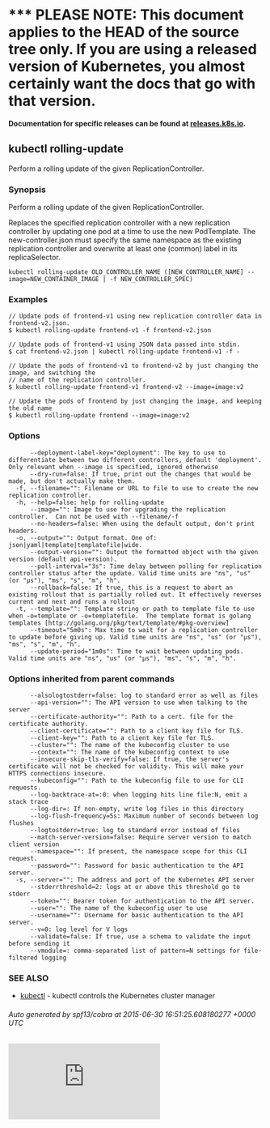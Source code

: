 <!-- BEGIN MUNGE: UNVERSIONED_WARNING -->

<!-- BEGIN STRIP_FOR_RELEASE -->

<h1>*** PLEASE NOTE: This document applies to the HEAD of the source
tree only. If you are using a released version of Kubernetes, you almost
certainly want the docs that go with that version.</h1>

<strong>Documentation for specific releases can be found at
[releases.k8s.io](http://releases.k8s.io).</strong>

<!-- END STRIP_FOR_RELEASE -->

<!-- END MUNGE: UNVERSIONED_WARNING -->
## kubectl rolling-update

Perform a rolling update of the given ReplicationController.

### Synopsis


Perform a rolling update of the given ReplicationController.

Replaces the specified replication controller with a new replication controller by updating one pod at a time to use the
new PodTemplate. The new-controller.json must specify the same namespace as the
existing replication controller and overwrite at least one (common) label in its replicaSelector.

```
kubectl rolling-update OLD_CONTROLLER_NAME ([NEW_CONTROLLER_NAME] --image=NEW_CONTAINER_IMAGE | -f NEW_CONTROLLER_SPEC)
```

### Examples

```
// Update pods of frontend-v1 using new replication controller data in frontend-v2.json.
$ kubectl rolling-update frontend-v1 -f frontend-v2.json

// Update pods of frontend-v1 using JSON data passed into stdin.
$ cat frontend-v2.json | kubectl rolling-update frontend-v1 -f -

// Update the pods of frontend-v1 to frontend-v2 by just changing the image, and switching the
// name of the replication controller.
$ kubectl rolling-update frontend-v1 frontend-v2 --image=image:v2

// Update the pods of frontend by just changing the image, and keeping the old name
$ kubectl rolling-update frontend --image=image:v2

```

### Options

```
      --deployment-label-key="deployment": The key to use to differentiate between two different controllers, default 'deployment'.  Only relevant when --image is specified, ignored otherwise
      --dry-run=false: If true, print out the changes that would be made, but don't actually make them.
  -f, --filename="": Filename or URL to file to use to create the new replication controller.
  -h, --help=false: help for rolling-update
      --image="": Image to use for upgrading the replication controller.  Can not be used with --filename/-f
      --no-headers=false: When using the default output, don't print headers.
  -o, --output="": Output format. One of: json|yaml|template|templatefile|wide.
      --output-version="": Output the formatted object with the given version (default api-version).
      --poll-interval="3s": Time delay between polling for replication controller status after the update. Valid time units are "ns", "us" (or "µs"), "ms", "s", "m", "h".
      --rollback=false: If true, this is a request to abort an existing rollout that is partially rolled out. It effectively reverses current and next and runs a rollout
  -t, --template="": Template string or path to template file to use when -o=template or -o=templatefile.  The template format is golang templates [http://golang.org/pkg/text/template/#pkg-overview]
      --timeout="5m0s": Max time to wait for a replication controller to update before giving up. Valid time units are "ns", "us" (or "µs"), "ms", "s", "m", "h".
      --update-period="1m0s": Time to wait between updating pods. Valid time units are "ns", "us" (or "µs"), "ms", "s", "m", "h".
```

### Options inherited from parent commands

```
      --alsologtostderr=false: log to standard error as well as files
      --api-version="": The API version to use when talking to the server
      --certificate-authority="": Path to a cert. file for the certificate authority.
      --client-certificate="": Path to a client key file for TLS.
      --client-key="": Path to a client key file for TLS.
      --cluster="": The name of the kubeconfig cluster to use
      --context="": The name of the kubeconfig context to use
      --insecure-skip-tls-verify=false: If true, the server's certificate will not be checked for validity. This will make your HTTPS connections insecure.
      --kubeconfig="": Path to the kubeconfig file to use for CLI requests.
      --log-backtrace-at=:0: when logging hits line file:N, emit a stack trace
      --log-dir=: If non-empty, write log files in this directory
      --log-flush-frequency=5s: Maximum number of seconds between log flushes
      --logtostderr=true: log to standard error instead of files
      --match-server-version=false: Require server version to match client version
      --namespace="": If present, the namespace scope for this CLI request.
      --password="": Password for basic authentication to the API server.
  -s, --server="": The address and port of the Kubernetes API server
      --stderrthreshold=2: logs at or above this threshold go to stderr
      --token="": Bearer token for authentication to the API server.
      --user="": The name of the kubeconfig user to use
      --username="": Username for basic authentication to the API server.
      --v=0: log level for V logs
      --validate=false: If true, use a schema to validate the input before sending it
      --vmodule=: comma-separated list of pattern=N settings for file-filtered logging
```

### SEE ALSO
* [kubectl](kubectl.md)	 - kubectl controls the Kubernetes cluster manager

###### Auto generated by spf13/cobra at 2015-06-30 16:51:25.608180277 +0000 UTC

[![Analytics](https://kubernetes-site.appspot.com/UA-36037335-10/GitHub/docs/kubectl_rolling-update.md?pixel)]()
